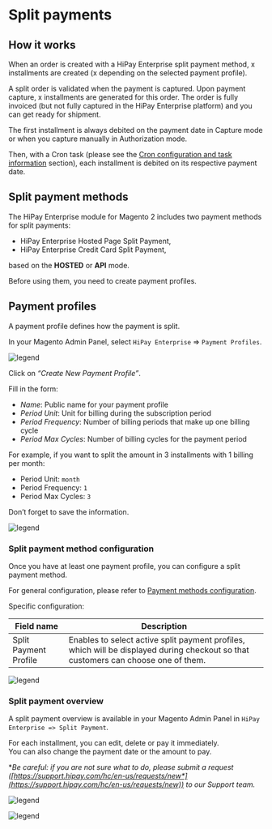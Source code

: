 # Split payments

## How it works

When an order is created with a HiPay Enterprise split payment method, x installments are created (x depending on the selected payment profile).

A split order is validated when the payment is captured.
Upon payment capture, x installments are generated for this order.
The order is fully invoiced (but not fully captured in the HiPay Enterprise platform) and you can get ready for shipment.

The first installment is always debited on the payment date in Capture mode or when you capture manually in Authorization mode.

Then, with a Cron task (please see the [Cron configuration and task information](#cron-configuration-and-task-information) section), each installment is debited on its respective payment date.

## Split payment methods

The HiPay Enterprise module for Magento 2 includes two payment methods for split payments:

* HiPay Enterprise Hosted Page Split Payment,
* HiPay Enterprise Credit Card Split Payment,

based on the **HOSTED** or **API** mode.  

Before using them, you need to create payment profiles.

## Payment profiles

A payment profile defines how the payment is split.

In your Magento Admin Panel, select `HiPay Enterprise` => `Payment Profiles`.

![legend](images/payment_profiles_list.png)

Click on *“Create New Payment Profile”*.

Fill in the form:

* *Name*: Public name for your payment profile
* *Period Unit*: Unit for billing during the subscription period
* *Period Frequency*: Number of billing periods that make up one billing cycle
* *Period Max Cycles*: Number of billing cycles for the payment period

For example, if you want to split the amount in 3 installments with 1 billing per month:
* Period Unit: `month`
* Period Frequency: `1`
* Period Max Cycles: `3`

Don’t forget to save the information.

![legend](images/new_payment_profile.png)

### Split payment method configuration

Once you have at least one payment profile, you can configure a split payment method.

For general configuration, please refer to [Payment methods configuration](#payment-methods-configuration).

Specific configuration:

|Field name|Description|
|-----|----|
|Split Payment Profile|Enables to select active split payment profiles, which will be displayed during checkout so that customers can choose one of them.|

![legend](images/split_payment_config.png)

### Split payment overview

A split payment overview is available in your Magento Admin Panel in `HiPay Enterprise => Split Payment`.

For each installment, you can edit, delete or pay it immediately.  
You can also change the payment date or the amount to pay.

**Be careful: if you are not sure what to do, please submit a request ([*https://support.hipay.com/hc/en-us/requests/new*](https://support.hipay.com/hc/en-us/requests/new)) to our Support team.**

![legend](images/split_payment_list.png)

![legend](images/split_payment_edit.png)
